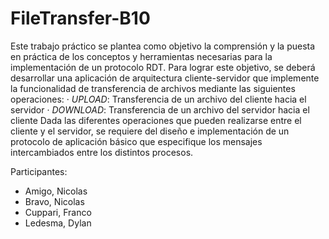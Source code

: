 # FileTransfer-B10

Este trabajo práctico se plantea como objetivo la comprensión y la puesta en práctica de los conceptos y herramientas
necesarias para la implementación de un protocolo RDT. Para lograr este objetivo, se deberá desarrollar una aplicación
de arquitectura cliente-servidor que implemente la funcionalidad de transferencia de archivos mediante las siguientes
operaciones:
· *UPLOAD*: Transferencia de un archivo del cliente hacia el servidor
· *DOWNLOAD*: Transferencia de un archivo del servidor hacia el cliente
Dada las diferentes operaciones que pueden realizarse entre el cliente y el servidor, se requiere del diseño e implementación de un protocolo de aplicación básico que especifique los mensajes intercambiados entre los distintos procesos.

Participantes:
- Amigo, Nicolas
- Bravo, Nicolas
- Cuppari, Franco
- Ledesma, Dylan
